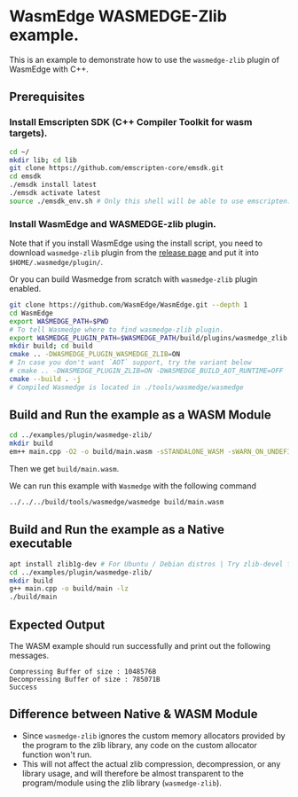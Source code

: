 # WasmEdge WASMEDGE-Zlib example.

This is an example to demonstrate how to use the `wasmedge-zlib` plugin of WasmEdge with C++.

## Prerequisites

### Install Emscripten SDK (C++ Compiler Toolkit for wasm targets).

```bash
cd ~/
mkdir lib; cd lib
git clone https://github.com/emscripten-core/emsdk.git
cd emsdk
./emsdk install latest
./emsdk activate latest
source ./emsdk_env.sh # Only this shell will be able to use emscripten.
```

### Install WasmEdge and WASMEDGE-zlib plugin.

Note that if you install WasmEdge using the install script, you need to download `wasmedge-zlib` plugin from the [release page](https://github.com/WasmEdge/WasmEdge/releases/) and put it into `$HOME/.wasmedge/plugin/`.

Or you can build Wasmedge from scratch with `wasmedge-zlib` plugin enabled.

```sh
git clone https://github.com/WasmEdge/WasmEdge.git --depth 1
cd WasmEdge
export WASMEDGE_PATH=$PWD
# To tell Wasmedge where to find wasmedge-zlib plugin.
export WASMEDGE_PLUGIN_PATH=$WASMEDGE_PATH/build/plugins/wasmedge_zlib
mkdir build; cd build
cmake .. -DWASMEDGE_PLUGIN_WASMEDGE_ZLIB=ON
# In case you don't want `AOT` support, try the variant below
# cmake .. -DWASMEDGE_PLUGIN_ZLIB=ON -DWASMEDGE_BUILD_AOT_RUNTIME=OFF
cmake --build . -j
# Compiled Wasmedge is located in ./tools/wasmedge/wasmedge
```

## Build and Run the example as a WASM Module

```sh
cd ../examples/plugin/wasmedge-zlib/
mkdir build
em++ main.cpp -O2 -o build/main.wasm -sSTANDALONE_WASM -sWARN_ON_UNDEFINED_SYMBOLS=0
```

Then we get `build/main.wasm`.

We can run this example with `Wasmedge` with the following command

```sh
../../../build/tools/wasmedge/wasmedge build/main.wasm
```

## Build and Run the example as a Native executable

```sh
apt install zlib1g-dev # For Ubuntu / Debian distros | Try zlib-devel for fedora
cd ../examples/plugin/wasmedge-zlib/
mkdir build
g++ main.cpp -o build/main -lz
./build/main
```

## Expected Output

The WASM example should run successfully and print out the following messages.

```
Compressing Buffer of size : 1048576B
Decompressing Buffer of size : 785071B
Success
```

## Difference between Native & WASM Module

- Since `wasmedge-zlib` ignores the custom memory allocators provided by the program to the zlib library, any code on the custom allocator function won't run.
- This will not affect the actual zlib compression, decompression, or any library usage, and will therefore be almost transparent to the program/module using the zlib library (`wasmedge-zlib`).
